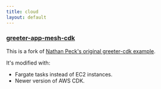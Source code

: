 ```yaml
---
title: cloud
layout: default
---
```

### [greeter-app-mesh-cdk](https://github.com/itsnicksia/greeter-app-mesh-cdk)
This is a fork of [Nathan Peck's original greeter-cdk example](https://github.com/nathanpeck/greeter-app-mesh-cdk).

It's modified with:
- Fargate tasks instead of EC2 instances.
- Newer version of AWS CDK.